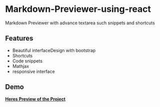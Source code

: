 # Markdown-Previewer-using-react
Markdown Previewer with advance textarea such snippets and shortcuts

## Features
- Beautiful interfaceDesign with bootstrap
- Shortcuts
- Code snippets
- Mathjax
- responsive interface

## Demo
**[Heres Preview of the Project](https://eazyguy.github.io/Markdown-Previewer-using-react/)**
